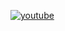 [![youtube](https://img.shields.io/youtube/channel/subscribers/UCzh3Yw1KNcbXUHOBK_AzquQ?style=for-the-badge&logo=youtube&label=SUBS)](https://youtube.com/@abobija)

<!--
---
![Alija's github stats](https://github-readme-stats.vercel.app/api/top-langs/?username=abobija&layout=compact&hide=html,css,cmake,makefile,scss,objective-c,batchfile&theme=radical&hide_border=true&border_radius=0&langs_count=10&cache_seconds=1800)
-->
